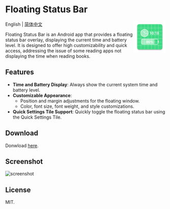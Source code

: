 # Floating Status Bar

<img src="app/src/main/res/mipmap-xxxhdpi/ic_launcher.webp" width="100" height="100" align="right" />

English | [简体中文](README_zh-rCN.md)

Floating Status Bar is an Android app that provides a floating status bar overlay, displaying the current time and battery level. It is designed to offer high customizability and quick access, addressing the issue of some reading apps not displaying the time when reading books.

## Features

- **Time and Battery Display**: Always show the current system time and battery level.
- **Customizable Appearance**:
  - Position and margin adjustments for the floating window.
  - Color, font size, font weight, and style customizations.
- **Quick Settings Tile Support**: Quickly toggle the floating status bar using the Quick Settings Tile.

## Download

Donwload [here](https://github.com/LGiki/FloatingStatusBar/releases/latest).

## Screenshot

![screenshot](https://github.com/user-attachments/assets/13e70727-c2d8-4cfc-a740-e0d37917edf5)

## License

MIT.